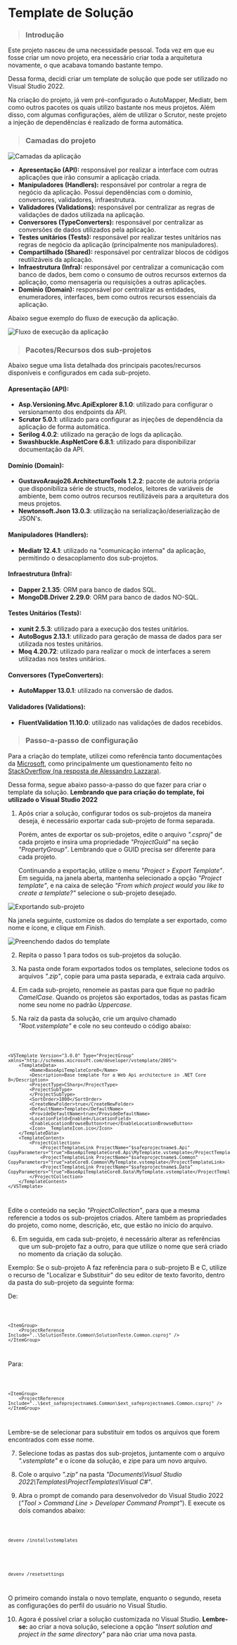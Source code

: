 # Template de Solução

> ### Introdução

Este projeto nasceu de uma necessidade pessoal. Toda vez em que eu fosse criar um novo projeto, era necessário criar toda a arquitetura novamente, o que acabava tomando bastante tempo.

Dessa forma, decidi criar um template de solução que pode ser utilizado no Visual Studio 2022.

Na criação do projeto, já vem pré-configurado o AutoMapper, Mediatr, bem como outros pacotes os quais utilizo bastante nos meus projetos. Além disso, com algumas configurações, além de utilizar o Scrutor, neste projeto a injeção de dependências é realizado de forma automática.

> ### Camadas do projeto

![Camadas da aplicação](/Diagrams/Images/TemplateSolutionArchitecture.png)

- **Apresentação (API):** responsável por realizar a interface com outras aplicações que irão consumir a aplicação criada.
- **Manipuladores (Handlers):** responsável por controlar a regra de negócio da aplicação. Possui dependências com o domínio, conversores, validadores, infraestrutura.
- **Validadores (Validations):** responsável por centralizar as regras de validações de dados utilizada na aplicação.
- **Conversores (TypeConverters):** responsável por centralizar as conversões de dados utilizados pela aplicação.
- **Testes unitários (Tests):** responsável por realizar testes unitários nas regras de negócio da aplicação (principalmente nos manipuladores).
- **Compartilhado (Shared):** responsável por centralizar blocos de códigos reutilizáveis da aplicação.
- **Infraestrutura (Infra):** responsável por centralizar a comunicação com banco de dados, bem como o consumo de outros recursos externos da aplicação, como mensageria ou requisições a outras aplicações.
- **Domínio (Domain):** responsável por centralizar as entidades, enumeradores, interfaces, bem como outros recursos essenciais da aplicação.

Abaixo segue exemplo do fluxo de execução da aplicação.

![Fluxo de execução da aplicação](/Diagrams/Images/TemplateSolutionExecutionFlow.png)

> ### Pacotes/Recursos dos sub-projetos

Abaixo segue uma lista detalhada dos principais pacotes/recursos disponíveis e configurados em cada sub-projeto.

#### **Apresentação (API)**:

- **Asp.Versioning.Mvc.ApiExplorer 8.1.0**: utilizado para configurar o versionamento dos endpoints da API.
- **Scrutor 5.0.1**: utilizado para configurar as injeções de dependência da aplicação de forma automática.
- **Serilog 4.0.2**: utilizado na geração de logs da aplicação.
- **Swashbuckle.AspNetCore 6.8.1**: utilizado para disponibilizar documentação da API.

#### **Domínio (Domain)**:

- **GustavoAraujo26.ArchitectureTools 1.2.2**: pacote de autoria própria que disponibiliza série de structs, modelos, leitores de variáveis de ambiente, bem como outros recursos reutilizáveis para a arquitetura dos meus projetos.
- **Newtonsoft.Json 13.0.3**: utilização na serialização/deserialização de JSON's.

#### **Manipuladores (Handlers)**:

- **Mediatr 12.4.1**: utilizado na "comunicação interna" da aplicação, permitindo o desacoplamento dos sub-projetos.

#### **Infraestrutura (Infra)**:

- **Dapper 2.1.35**: ORM para banco de dados SQL.
- **MongoDB.Driver 2.29.0**: ORM para banco de dados NO-SQL.

#### **Testes Unitários (Tests)**:

- **xunit 2.5.3**: utilizado para a execução dos testes unitários.
- **AutoBogus 2.13.1**: utilizado para geração de massa de dados para ser utilizada nos testes unitários.
- **Moq 4.20.72**: utilizado para realizar o mock de interfaces a serem utilizadas nos testes unitários.

#### **Conversores (TypeConverters)**:

- **AutoMapper 13.0.1**: utilizado na conversão de dados.

#### **Validadores (Validations)**:

- **FluentValidation 11.10.0**: utilizado nas validações de dados recebidos.

> ### Passo-a-passo de configuração

Para a criação do template, utilizei como referência tanto documentações da [Microsoft](https://learn.microsoft.com/en-us/dotnet/core/tools/custom-templates), como principalmente um questionamento feito no [StackOverflow (na resposta de Alessandro Lazzara)](https://stackoverflow.com/questions/77621969/how-do-you-create-a-visual-studio-2022-net-8-template-that-with-multiple-projec).

Dessa forma, segue abaixo passo-a-passo do que fazer para criar o template da solução. **Lembrando que para criação do template, foi utilizado o Visual Studio 2022**

1. Após criar a solução, configurar todos os sub-projetos da maneira deseja, é necessário exportar cada sub-projeto de forma separada. 

    Porém, antes de exportar os sub-projetos, edite o arquivo *".csproj"* de cada projeto e insira uma propriedade *"ProjectGuid"* na seção *"PropertyGroup"*. Lembrando que o GUID precisa ser diferente para cada projeto.

    Continuando a exportação, utilize o menu *"Project > Export Template"*. Em seguida, na janela aberta, mantenha selecionado a opção *"Project template"*, e na caixa de seleção *"From which project would you like to create a template?"* selecione o sub-projeto desejado.

![Exportando sub-projeto](/Diagrams/Images/ProjectExport.png)

Na janela seguinte, customize os dados do template a ser exportado, como nome e ícone, e clique em *Finish*.

![Preenchendo dados do template](/Diagrams/Images/ProjectExportLocation.png)

2. Repita o passo 1 para todos os sub-projetos da solução.

3. Na pasta onde foram exportados todos os templates, selecione todos os arquivos *".zip"*, copie para uma pasta separada, e extraia cada arquivo.

4. Em cada sub-projeto, renomeie as pastas para que fique no padrão *CamelCase*. Quando os projetos são exportados, todas as pastas ficam nome seu nome no padrão *Uppercase*.

5. Na raiz da pasta da solução, crie um arquivo chamado *"Root.vstemplate"* e cole no seu conteudo o código abaixo:

<code>

    <VSTemplate Version="3.0.0" Type="ProjectGroup" xmlns="http://schemas.microsoft.com/developer/vstemplate/2005">
        <TemplateData>
            <Name>BaseApiTemplateCore8</Name>
            <Description>Base template for a Web Api architecture in .NET Core 8</Description>
            <ProjectType>CSharp</ProjectType>
            <ProjectSubType>
            </ProjectSubType>
            <SortOrder>1000</SortOrder>
            <CreateNewFolder>true</CreateNewFolder>
            <DefaultName>Template</DefaultName>
            <ProvideDefaultName>true</ProvideDefaultName>
            <LocationField>Enabled</LocationField>
            <EnableLocationBrowseButton>true</EnableLocationBrowseButton>
            <Icon>__TemplateIcon.ico</Icon>
        </TemplateData>
        <TemplateContent>
            <ProjectCollection>
                <ProjectTemplateLink ProjectName="$safeprojectname$.Api" CopyParameters="true">BaseApiTemplateCore8.Api\MyTemplate.vstemplate</ProjectTemplateLink>
                <ProjectTemplateLink ProjectName="$safeprojectname$.Common" CopyParameters="true">ateCore8.Common\MyTemplate.vstemplate</ProjectTemplateLink>
                <ProjectTemplateLink ProjectName="$safeprojectname$.Data" CopyParameters="true">BaseApiTemplateCore8.Data\MyTemplate.vstemplate</ProjectTemplateLink>
            </ProjectCollection>
        </TemplateContent> 
    </VSTemplate>

</code>


Edite o conteúdo na seção *"ProjectCollection"*, para que a mesma referencie a todos os sub-projetos criados. Altere também as propriedades do projeto, como nome, descrição, etc, que estão no inicio do arquivo.

6. Em seguida, em cada sub-projeto, é necessário alterar as referências que um sub-projeto faz a outro, para que utilize o nome que será criado no momento da criação da solução.

Exemplo: Se o sub-projeto A faz referência para o sub-projeto B e C, utilize o recurso de "Localizar e Substituir" do seu editor de texto favorito, dentro da pasta do sub-projeto da seguinte forma:

De:

<code>

    <ItemGroup>
        <ProjectReference Include="..\SolutionTeste.Common\SolutionTeste.Common.csproj" />
    </ItemGroup>

</code>

Para:

<code>

    <ItemGroup>
        <ProjectReference Include="..\$ext_safeprojectname$.Common\$ext_safeprojectname$.Common.csproj" />
    </ItemGroup>

</code>

Lembre-se de selecionar para substituir em todos os arquivos que forem encontrados com esse nome.

7. Selecione todas as pastas dos sub-projetos, juntamente com o arquivo *".vstemplate"* e o ícone da solução, e zipe para um novo arquivo.

8. Cole o arquivo *".zip"* na pasta *"Documents\Visual Studio 2022\Templates\ProjectTemplates\Visual C#"*.

9. Abra o prompt de comando para desenvolvedor do Visual Studio 2022 (*"Tool > Command Line > Developer Command Prompt"*). E execute os dois comandos abaixo:

<code>

    devenv /installvstemplates

</code>


<code>

    devenv /resetsettings
    
</code>

O primeiro comando instala o novo template, enquanto o segundo, reseta as configurações do perfil do usuário no Visual Studio.

10. Agora é possível criar a solução customizada no Visual Studio. **Lembre-se:** ao criar a nova solução, selecione a opção *"Insert solution and project in the same directory"* para não criar uma nova pasta.